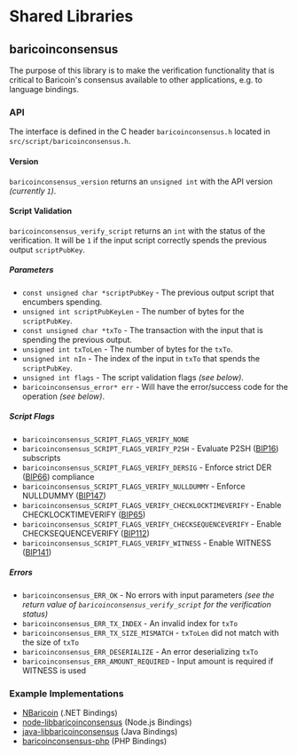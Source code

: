 Shared Libraries
================

## baricoinconsensus

The purpose of this library is to make the verification functionality that is critical to Baricoin's consensus available to other applications, e.g. to language bindings.

### API

The interface is defined in the C header `baricoinconsensus.h` located in `src/script/baricoinconsensus.h`.

#### Version

`baricoinconsensus_version` returns an `unsigned int` with the API version *(currently `1`)*.

#### Script Validation

`baricoinconsensus_verify_script` returns an `int` with the status of the verification. It will be `1` if the input script correctly spends the previous output `scriptPubKey`.

##### Parameters
- `const unsigned char *scriptPubKey` - The previous output script that encumbers spending.
- `unsigned int scriptPubKeyLen` - The number of bytes for the `scriptPubKey`.
- `const unsigned char *txTo` - The transaction with the input that is spending the previous output.
- `unsigned int txToLen` - The number of bytes for the `txTo`.
- `unsigned int nIn` - The index of the input in `txTo` that spends the `scriptPubKey`.
- `unsigned int flags` - The script validation flags *(see below)*.
- `baricoinconsensus_error* err` - Will have the error/success code for the operation *(see below)*.

##### Script Flags
- `baricoinconsensus_SCRIPT_FLAGS_VERIFY_NONE`
- `baricoinconsensus_SCRIPT_FLAGS_VERIFY_P2SH` - Evaluate P2SH ([BIP16](https://github.com/bitcoin/bips/blob/master/bip-0016.mediawiki)) subscripts
- `baricoinconsensus_SCRIPT_FLAGS_VERIFY_DERSIG` - Enforce strict DER ([BIP66](https://github.com/bitcoin/bips/blob/master/bip-0066.mediawiki)) compliance
- `baricoinconsensus_SCRIPT_FLAGS_VERIFY_NULLDUMMY` - Enforce NULLDUMMY ([BIP147](https://github.com/bitcoin/bips/blob/master/bip-0147.mediawiki))
- `baricoinconsensus_SCRIPT_FLAGS_VERIFY_CHECKLOCKTIMEVERIFY` - Enable CHECKLOCKTIMEVERIFY ([BIP65](https://github.com/bitcoin/bips/blob/master/bip-0065.mediawiki))
- `baricoinconsensus_SCRIPT_FLAGS_VERIFY_CHECKSEQUENCEVERIFY` - Enable CHECKSEQUENCEVERIFY ([BIP112](https://github.com/bitcoin/bips/blob/master/bip-0112.mediawiki))
- `baricoinconsensus_SCRIPT_FLAGS_VERIFY_WITNESS` - Enable WITNESS ([BIP141](https://github.com/bitcoin/bips/blob/master/bip-0141.mediawiki))

##### Errors
- `baricoinconsensus_ERR_OK` - No errors with input parameters *(see the return value of `baricoinconsensus_verify_script` for the verification status)*
- `baricoinconsensus_ERR_TX_INDEX` - An invalid index for `txTo`
- `baricoinconsensus_ERR_TX_SIZE_MISMATCH` - `txToLen` did not match with the size of `txTo`
- `baricoinconsensus_ERR_DESERIALIZE` - An error deserializing `txTo`
- `baricoinconsensus_ERR_AMOUNT_REQUIRED` - Input amount is required if WITNESS is used

### Example Implementations
- [NBaricoin](https://github.com/NicolasDorier/NBaricoin/blob/master/NBaricoin/Script.cs#L814) (.NET Bindings)
- [node-libbaricoinconsensus](https://github.com/bitpay/node-libbitcoinconsensus) (Node.js Bindings)
- [java-libbaricoinconsensus](https://github.com/dexX7/java-libbitcoinconsensus) (Java Bindings)
- [baricoinconsensus-php](https://github.com/Bit-Wasp/bitcoinconsensus-php) (PHP Bindings)
